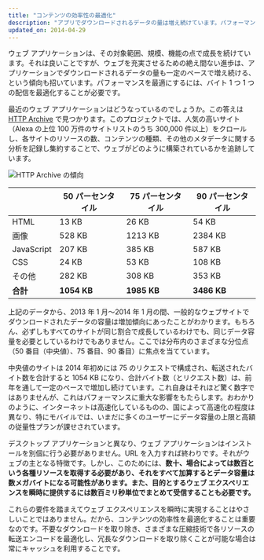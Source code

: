 ```yaml
---
title: "コンテンツの効率性の最適化"
description: "アプリでダウンロードされるデータの量は増え続けています。パフォーマンスを最適にするには、バイト 1 つ 1 つの配信を最適化する必要があります。"
updated_on: 2014-04-29
---
```


<p class="intro">
  ウェブ アプリケーションは、その対象範囲、規模、機能の点で成長を続けています。それは良いことですが、ウェブを充実させるための絶え間ない進歩は、アプリケーションでダウンロードされるデータの量も一定のペースで増え続ける、という傾向も招いています。パフォーマンスを最適にするには、バイト 1 つ 1 つの配信を最適化することが必要です。
</p>


最近のウェブ アプリケーションはどうなっているのでしょうか。この答えは [HTTP Archive](http://httparchive.org/) で見つかります。このプロジェクトでは、人気の高いサイト（Alexa の上位 100 万件のサイトリストのうち 300,000 件以上）をクロールし、各サイトのリソースの数、コンテンツの種類、その他のメタデータに関する分析を記録し集約することで、ウェブがどのように構築されているかを追跡しています。

<img src="images/http-archive-trends.png" class="center" alt="HTTP Archive の傾向">

<table class="mdl-data-table mdl-js-data-table">
<thead>
  <tr>
    <th></th>
    <th>50 パーセンタイル</th>
    <th>75 パーセンタイル</th>
    <th>90 パーセンタイル</th>
  </tr>
</thead>
<tr>
  <td data-th="種類">HTML</td>
  <td data-th="50%">13 KB</td>
  <td data-th="75%">26 KB</td>
  <td data-th="90%">54 KB</td>
</tr>
<tr>
  <td data-th="種類">画像</td>
  <td data-th="50%">528 KB</td>
  <td data-th="75%">1213 KB</td>
  <td data-th="90%">2384 KB</td>
</tr>
<tr>
  <td data-th="種類">JavaScript</td>
  <td data-th="50%">207 KB</td>
  <td data-th="75%">385 KB</td>
  <td data-th="90%">587 KB</td>
</tr>
<tr>
  <td data-th="種類">CSS</td>
  <td data-th="50%">24 KB</td>
  <td data-th="75%">53 KB</td>
  <td data-th="90%">108 KB</td>
</tr>
<tr>
  <td data-th="種類">その他</td>
  <td data-th="50%">282 KB</td>
  <td data-th="75%">308 KB</td>
  <td data-th="90%">353 KB</td>
</tr>
<tr>
  <td data-th="種類"><strong>合計</strong></td>
  <td data-th="50%"><strong>1054 KB</strong></td>
  <td data-th="75%"><strong>1985 KB</strong></td>
  <td data-th="90%"><strong>3486 KB</strong></td>
</tr>
</table>

上記のデータから、2013 年 1 月～2014 年 1 月の間、一般的なウェブサイトでダウンロードされたデータの容量は増加傾向にあったことがわかります。もちろん、必ずしもすべてのサイトが同じ割合で成長しているわけでも、同じデータ容量を必要としているわけでもありません。ここでは分布内のさまざまな分位点（50 番目（中央値）、75 番目、90 番目）に焦点を当てています。

中央値のサイトは 2014 年初めには 75 のリクエストで構成され、転送されたバイト数を合計すると 1054 KB になり、合計バイト数（とリクエスト数）は、前年を通して一定のペースで増加し続けています。これ自身はそれほど驚く数字ではありませんが、これはパフォーマンスに重大な影響をもたらします。おわかりのように、インターネットは高速化しているものの、国によって高速化の程度は異なり、特にモバイルでは、いまだに多くのユーザーにデータ容量の上限と高額の従量性プランが課せされています。

デスクトップ アプリケーションと異なり、ウェブ アプリケーションはインストールを別個に行う必要がありません。URL を入力すれば終わりです。それがウェブの主となる特徴です。しかし、このためには、**数十、場合によっては数百という各種リソースを取得する必要があり、それをすべて加算するとデータ容量は数メガバイトになる可能性があります。また、目的とするウェブ エクスペリエンスを瞬時に提供するには数百ミリ秒単位でまとめて受信することも必要です。**

これらの要件を踏まえてウェブ エクスペリエンスを瞬時に実現することはやさしいことではありません。だから、コンテンツの効率性を最適化することは重要なのです。不要なダウンロードを取り除き、さまざまな圧縮技術で各リソースの転送エンコードを最適化し、冗長なダウンロードを取り除くことが可能な場合は常にキャッシュを利用することです。


